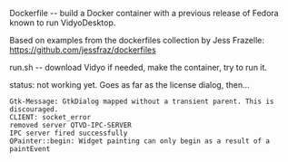Dockerfile -- build a Docker container with a previous
release of Fedora known to run VidyoDesktop.

Based on examples from the dockerfiles collection by Jess Frazelle:
  https://github.com/jessfraz/dockerfiles

run.sh -- download Vidyo if needed, make the container,
try to run it.

status: not working yet. Goes as far as the license
dialog, then...

```
Gtk-Message: GtkDialog mapped without a transient parent. This is discouraged.
CLIENT: socket_error
removed server QTVD-IPC-SERVER
IPC server fired successfully
QPainter::begin: Widget painting can only begin as a result of a paintEvent
```
